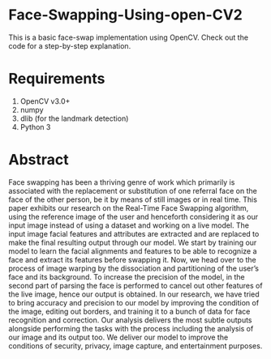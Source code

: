 # Face-Swapping-Using-open-CV2
This is a basic face-swap implementation using OpenCV. Check out the code for a step-by-step explanation.

# Requirements
1) OpenCV v3.0+
2) numpy
3) dlib (for the landmark detection)
4) Python 3

# Abstract
Face swapping has been a thriving genre of work which primarily is associated with the replacement or substitution of one referral face on the face of 
the other person, be it by means of still images or in real time. This paper exhibits our research on the Real-Time Face Swapping algorithm, using the reference image of the user and henceforth considering it as our input image instead of using a dataset and working on a live model. The input image facial features and attributes are extracted and are replaced to make the final resulting output through our model. We start by training our model to learn the facial alignments and features to be able to recognize a face and extract its features before swapping it. Now, we head over to the process of image warping by the dissociation and partitioning of the user’s face and its background. To increase the precision of the model, in the second part of parsing the face is performed to cancel out other features of the live image, hence our output is obtained. In our research, we have tried to bring accuracy and precision to our model by improving the condition of the image, editing out borders, and training it to a bunch of data for face recognition and   correction. Our analysis delivers the most subtle outputs alongside performing the tasks with the process including the analysis of our image and its output too. We deliver our model to improve the conditions of security, privacy, image capture, and entertainment purposes.
